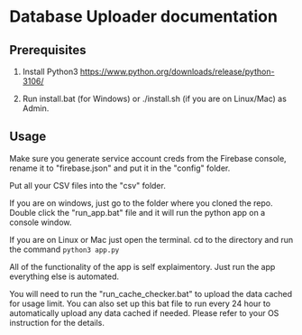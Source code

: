 ﻿
# Database Uploader documentation
## Prerequisites
1. Install Python3 https://www.python.org/downloads/release/python-3106/

2. Run install.bat (for Windows) or ./install.sh (if you are on Linux/Mac) as Admin.

## Usage
Make  sure you generate service account creds from the Firebase console, rename it to "firebase.json" and put it in the "config" folder.

Put all your CSV files into the "csv" folder.


If you are on windows, just go to the folder where you cloned the repo. Double click the "run_app.bat" file and it will run the python app on a console window.

If you are on Linux or Mac just open the terminal. cd to the directory and run the command ``python3 app.py``

All of the functionality of the app is self explaimentory. Just run the app everything else is automated. 

You will need to run the "run_cache_checker.bat" to upload the data cached for usage limit. You can also set up this bat file to run every 24 hour to automatically upload any data cached if needed. Please refer to your OS instruction for the details.
